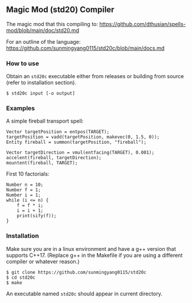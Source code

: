 ## Magic Mod (std20) Compiler

The magic mod that this compiling to:
https://github.com/dthusian/spells-mod/blob/main/doc/std20.md

For an outline of the language:
https://github.com/sunmingyang0115/std20c/blob/main/docs.md

### How to use
Obtain an `std20c` executable either from releases or building from source (refer to installation section).

    $ std20c input [-o output]

### Examples
A simple fireball transport spell:
```
Vector targetPosition = entpos(TARGET);
targetPosition = vadd(targetPosition, makevec(0, 1.5, 0));
Entity fireball = summon(targetPosition, "fireball");

Vector targetDirection = vmul(entfacing(TARGET), 0.001);
accelent(fireball, targetDirection);
mountent(fireball, TARGET);
```
First 10 factorials:
```
Number n = 10;
Number f = 1;
Number i = 1;
while (i <= n) {
    f = f * i;
    i = i + 1;
    print(sify(f));
}
```

### Installation
Make sure you are in a linux environment and have a g++ version that supports C++17.
(Replace g++ in the Makefile if you are using a different compiler or whatever reason.)

    $ git clone https://github.com/sunmingyang0115/std20c
    $ cd std20c
    $ make

An executable named `std20c` should appear in current directory.
